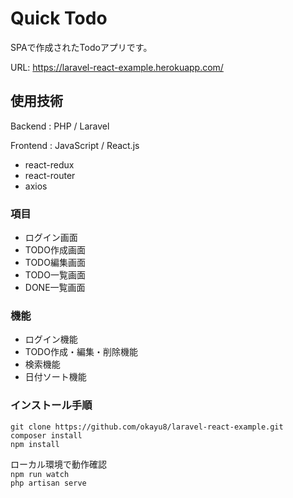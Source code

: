 # Quick Todo
SPAで作成されたTodoアプリです。  
  
URL: https://laravel-react-example.herokuapp.com/  
  
## 使用技術
Backend : PHP / Laravel  
  
Frontend : JavaScript / React.js  
  
- react-redux  
- react-router  
- axios  

### 項目  
- ログイン画面  
- TODO作成画面  
- TODO編集画面  
- TODO一覧画面  
- DONE一覧画面  


### 機能  
- ログイン機能  
- TODO作成・編集・削除機能  
- 検索機能  
- 日付ソート機能  


### インストール手順
`git clone https://github.com/okayu8/laravel-react-example.git`  
`composer install`  
`npm install`

ローカル環境で動作確認  
`npm run watch`  
`php artisan serve`   
